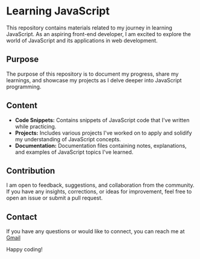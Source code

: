 # Learning JavaScript

This repository contains materials related to my journey in learning JavaScript. As an aspiring front-end developer, I am excited to explore the world of JavaScript and its applications in web development.

## Purpose

The purpose of this repository is to document my progress, share my learnings, and showcase my projects as I delve deeper into JavaScript programming.

## Content

- **Code Snippets:** Contains snippets of JavaScript code that I've written while practicing.
- **Projects:** Includes various projects I've worked on to apply and solidify my understanding of JavaScript concepts.
- **Documentation:** Documentation files containing notes, explanations, and examples of JavaScript topics I've learned.

## Contribution

I am open to feedback, suggestions, and collaboration from the community. If you have any insights, corrections, or ideas for improvement, feel free to open an issue or submit a pull request.

## Contact

If you have any questions or would like to connect, you can reach me at [Gmail](olusegunbamgbelu755@gmail.com)

Happy coding!

